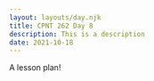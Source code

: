 ```yaml
---
layout: layouts/day.njk
title: CPNT 262 Day 8
description: This is a description
date: 2021-10-18
---
```


A lesson plan!